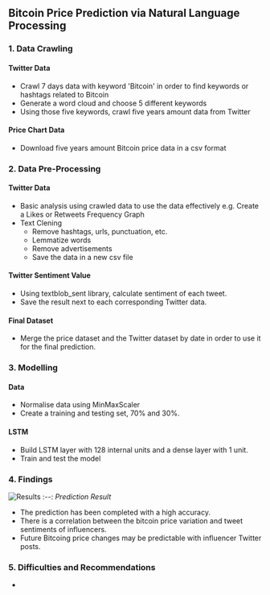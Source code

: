 ## Bitcoin Price Prediction via Natural Language Processing

### 1. Data Crawling
#### Twitter Data
- Crawl 7 days data with keyword 'Bitcoin' in order to find keywords or hashtags related to Bitcoin
- Generate a word cloud and choose 5 different keywords
- Using those five keywords, crawl five years amount data from Twitter
#### Price Chart Data
- Download five years amount Bitcoin price data in a csv format
### 2. Data Pre-Processing
#### Twitter Data
- Basic analysis using crawled data to use the data effectively e.g. Create a Likes or Retweets Frequency Graph
- Text Clening
  - Remove hashtags, urls, punctuation, etc.
  - Lemmatize words
  - Remove advertisements
  - Save the data in a new csv file
#### Twitter Sentiment Value
- Using textblob_sent library, calculate sentiment of each tweet.
- Save the result next to each corresponding Twitter data.
#### Final Dataset
- Merge the price dataset and the Twitter dataset by date in order to use it for the final prediction.
### 3. Modelling
#### Data
- Normalise data using MinMaxScaler
- Create a training and testing set, 70% and 30%.
#### LSTM
- Build LSTM layer with 128 internal units and a dense layer with 1 unit.
- Train and test the model
### 4. Findings
![Results](https://github.com/yunhe1/Bitcoin-Price-Prediction-via-Natural-Language-Processing/blob/master/LSTM%20predition.png)
:--:
*Prediction Result*

- The prediction has been completed with a high accuracy.
- There is a correlation between the bitcoin price variation and tweet sentiments of influencers.
- Future Bitcoing price changes may be predictable with influencer Twitter posts.

### 5. Difficulties and Recommendations
- 
